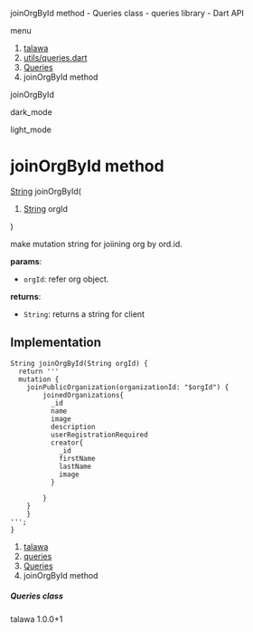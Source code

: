 




joinOrgById method - Queries class - queries library - Dart API







menu

1. [talawa](../../index.html)
2. [utils/queries.dart](../../file-___home_harshil_Desktop_open-source_palisadoes_talawa_lib_utils_queries/)
3. [Queries](../../file-___home_harshil_Desktop_open-source_palisadoes_talawa_lib_utils_queries/Queries-class.html)
4. joinOrgById method

joinOrgById


dark\_mode

light\_mode




# joinOrgById method


[String](https://api.flutter.dev/flutter/dart-core/String-class.html)
joinOrgById(

1. [String](https://api.flutter.dev/flutter/dart-core/String-class.html) orgId

)

make mutation string for joiining org by ord.id.

**params**:

* `orgId`: refer org object.

**returns**:

* `String`: returns a string for client

## Implementation

```
String joinOrgById(String orgId) {
  return '''
  mutation {
    joinPublicOrganization(organizationId: "$orgId") {
        joinedOrganizations{
          _id
          name
          image
          description
          userRegistrationRequired
          creator{
            _id
            firstName
            lastName
            image
          }

        }
    }
	}
''';
}
```

 


1. [talawa](../../index.html)
2. [queries](../../file-___home_harshil_Desktop_open-source_palisadoes_talawa_lib_utils_queries/)
3. [Queries](../../file-___home_harshil_Desktop_open-source_palisadoes_talawa_lib_utils_queries/Queries-class.html)
4. joinOrgById method

##### Queries class





talawa
1.0.0+1






